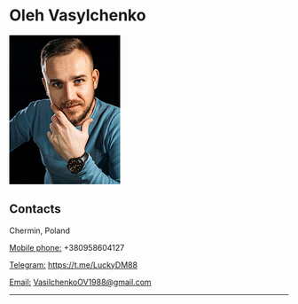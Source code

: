 # **Oleh Vasylchenko**

![фото-Олег-Васильченко](https://raw.githubusercontent.com/kamelot88/portfolio/master/assets/myPhoto_CV.jpg)

## **Contacts**

Chermin, Poland

[Mobile phone:](+380958604127) +380958604127

[Telegram:](https://t.me/LuckyDM88) <https://t.me/LuckyDM88>

[Email:](VasilchenkoOV1988@gmail.com) <VasilchenkoOV1988@gmail.com>  

***